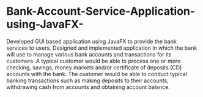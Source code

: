 # Bank-Account-Service-Application-using-JavaFX-
Developed GUI based application using JavaFX to provide the bank services to users. Designed and implemented application in which the bank will use to manage various bank accounts and transactions for its customers .A typical customer would be able to process one or more checking, savings, money markets and/or certificate of deposits (CD) accounts with the bank. The customer would be able to conduct typical banking transactions such as making deposits to their accounts, withdrawing cash from accounts and obtaining account balance.
